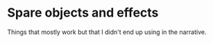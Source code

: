 Spare objects and effects
=========================

Things that mostly work but that I didn't end up using in the narrative.

